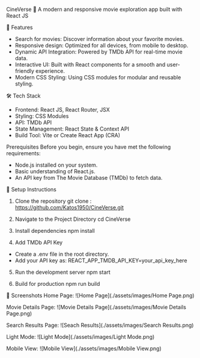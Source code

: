 CineVerse 🎥
A modern and responsive movie exploration app built with React JS

🚀 Features
- Search for movies: Discover information about your favorite movies.
- Responsive design: Optimized for all devices, from mobile to desktop.
- Dynamic API Integration: Powered by TMDb API for real-time movie data.
- Interactive UI: Built with React components for a smooth and user-friendly experience.
- Modern CSS Styling: Using CSS modules for modular and reusable styling.

🛠️ Tech Stack
- Frontend: React JS, React Router, JSX
- Styling: CSS Modules
- API: TMDb API
- State Management: React State & Context API
- Build Tool: Vite or Create React App (CRA)

Prerequisites
Before you begin, ensure you have met the following requirements:
- Node.js installed on your system.
- Basic understanding of React.js.
- An API key from The Movie Database (TMDb) to fetch data.


🔧 Setup Instructions
1. Clone the repository
    git clone : https://github.com/Katos1950/CineVerse.git

2. Navigate to the Project Directory
    cd CineVerse

3. Install dependencies
    npm install

4. Add TMDb API Key
- Create a .env file in the root directory.
- Add your API key as:
    REACT_APP_TMDB_API_KEY=your_api_key_here

5. Run the development server
    npm start

6. Build for production
    npm run build

📸 Screenshots
Home Page:
![Home Page](./assets/images/Home Page.png)

Movie Details Page:
![Movie Details Page](./assets/images/Movie Details Page.png)

Search Results Page:
![Seach Results](./assets/images/Search Results.png)

Light Mode:
![Light Mode](./assets/images/Light Mode.png)

Mobile View:
![Mobile View](./assets/images/Mobile View.png)

